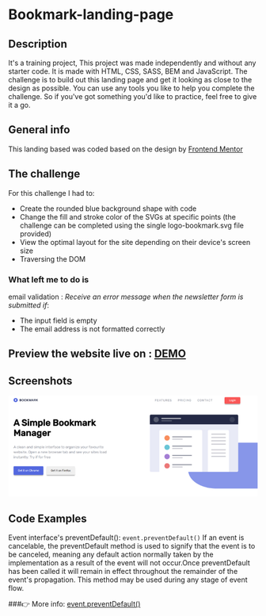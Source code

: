 
# Bookmark-landing-page

## Description 
It's a training project,
This project was made independently and without any starter code. It is made with HTML, CSS, SASS, BEM  and JavaScript.
The challenge is to build out this landing page and get it looking as close to the design as possible.
You can use any tools you like to help you complete the challenge. So if you've got something you'd like to practice, feel free to give it a go.
## General info
This landing based was coded based on the design by [Frontend Mentor](https://www.frontendmentor.io/challenges/bookmark-landing-page-5d0b588a9edda32581d29158)

## The challenge
For this challenge I had to:

- Create the rounded blue background shape with code
- Change the fill and stroke color of the SVGs at specific points (the challenge can be completed using the single logo-bookmark.svg file provided)
- View the optimal layout for the site depending on their device's screen size
- Traversing the DOM

### What left me to do is 
 email validation : 
*Receive an error message when the newsletter form is submitted if*:
- The input field is empty
- The email address is not formatted correctly


## Preview the website live on : [DEMO]( https://carolinafledgling.github.io/Bookmark-landing-page/)

## Screenshots
![](images//readme.jpg)

## Code Examples

Event interface's preventDefault():  `event.preventDefault()`  If an event is cancelable, the preventDefault method is used to signify that the event is to be canceled, meaning any default action normally taken by the implementation as a result of the event will not occur.Once preventDefault has been called it will remain in effect throughout the remainder of the event's propagation. This method may be used during any stage of event flow.

###👉 More info: [event.preventDefault()](https://developer.mozilla.org/en-US/docs/Web/API/Event/preventDefault)










